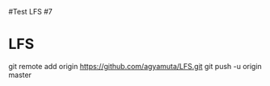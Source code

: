 #Test LFS #7
# LFS
git remote add origin https://github.com/agyamuta/LFS.git
git push -u origin master
